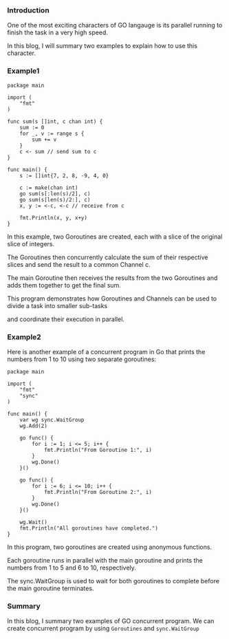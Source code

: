 ### Introduction

One of the most exciting characters of GO langauge is its parallel running to finish the task in a very high speed. 

In this blog, I will summary two examples to explain how to use this character.

### Example1

```
package main

import (
	"fmt"
)

func sum(s []int, c chan int) {
	sum := 0
	for _, v := range s {
		sum += v
	}
	c <- sum // send sum to c
}

func main() {
	s := []int{7, 2, 8, -9, 4, 0}

	c := make(chan int)
	go sum(s[:len(s)/2], c)
	go sum(s[len(s)/2:], c)
	x, y := <-c, <-c // receive from c

	fmt.Println(x, y, x+y)
}

```

In this example, two Goroutines are created, each with a slice of the original slice of integers. 

The Goroutines then concurrently calculate the sum of their respective slices and send the result to a common Channel c. 

The main Goroutine then receives the results from the two Goroutines and adds them together to get the final sum. 

This program demonstrates how Goroutines and Channels can be used to divide a task into smaller sub-tasks 

and coordinate their execution in parallel.


### Example2

Here is another example of a concurrent program in Go that prints the numbers from 1 to 10 using two separate goroutines:

```
package main

import (
	"fmt"
	"sync"
)

func main() {
	var wg sync.WaitGroup
	wg.Add(2)

	go func() {
		for i := 1; i <= 5; i++ {
			fmt.Println("From Goroutine 1:", i)
		}
		wg.Done()
	}()

	go func() {
		for i := 6; i <= 10; i++ {
			fmt.Println("From Goroutine 2:", i)
		}
		wg.Done()
	}()

	wg.Wait()
	fmt.Println("All goroutines have completed.")
}

```

In this program, two goroutines are created using anonymous functions. 

Each goroutine runs in parallel with the main goroutine and prints the numbers from 1 to 5 and 6 to 10, respectively. 

The sync.WaitGroup is used to wait for both goroutines to complete before the main goroutine terminates.

### Summary

In this blog, I summary two examples of GO concurrent program. We can create concurrent program by using `Goroutines` and `sync.WaitGroup`
